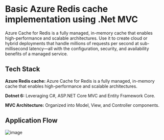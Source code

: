 
# Basic Azure Redis cache implementation using .Net MVC

Azure Cache for Redis is a fully managed, in-memory cache that enables high-performance and scalable architectures. Use it to create cloud or hybrid deployments that handle millions of requests per second at sub-millisecond latency—all with the configuration, security, and availability benefits of a managed service.


## Tech Stack

**Azure Redis cache:** Azure Cache for Redis is a fully managed, in-memory cache that enables high-performance and scalable architectures.

**Dotnet 6:** Leveraging C#, ASP.NET Core MVC and Entity Framework Core.

**MVC Architecture:** Organized into Model, View, and Controller components.


## Application Flow

![image](https://github.com/pruthvis942/RedisCache/assets/154806202/72272e47-609c-4741-bb4c-7588e2122413)


